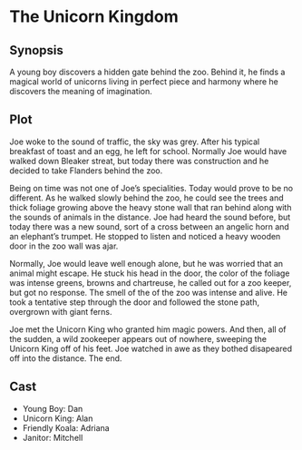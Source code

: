 # The Unicorn Kingdom

## Synopsis

A young boy discovers a hidden gate behind the zoo.
Behind it, he finds a magical world of unicorns living in perfect piece and harmony where he discovers the meaning of imagination.

## Plot

Joe woke to the sound of traffic, the sky was grey.
After his typical breakfast of toast and an egg, he left for school.
Normally Joe would have walked down Bleaker streat, but today there was construction and he decided to take Flanders behind the zoo.

Being on time was not one of Joe’s specialities. Today would prove to be no different.
As he walked slowly behind the zoo, he could see the trees and thick foliage growing above the heavy stone wall that ran behind along with the sounds of animals in the distance.
Joe had heard the sound before, but today there was a new sound, sort of a cross between an angelic horn and an elephant’s trumpet.
He stopped to listen and noticed a heavy wooden door in the zoo wall was ajar.

Normally, Joe would leave well enough alone, but he was worried that an animal might escape.
He stuck his head in the door, the color of the foliage was intense greens, browns and chartreuse, he called out for a zoo keeper, but got no response.
The smell of the of the zoo was intense and alive.
He took a tentative step through the door and followed the stone path, overgrown with giant ferns.

Joe met the Unicorn King who granted him magic powers.
And then, all of the sudden, a wild zookeeper appears out of nowhere, sweeping the Unicorn King off of his feet. Joe watched in awe as they bothed disapeared off into the distance.
The end.

## Cast

* Young Boy: Dan
* Unicorn King: Alan
* Friendly Koala: Adriana
* Janitor: Mitchell
